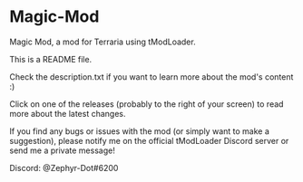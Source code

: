 # Magic-Mod
Magic Mod, a mod for Terraria using tModLoader.

This is a README file.


Check the description.txt if you want to learn more about the mod's content :)

Click on one of the releases (probably to the right of your screen) to read more about the latest changes.


If you find any bugs or issues with the mod (or simply want to make a suggestion), please notify me on the official tModLoader Discord server or send me a private message!

Discord: @Zephyr-Dot#6200
